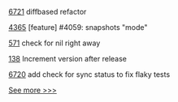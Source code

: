 
[6721](https://github.com/hyperledger/besu/pull/6721) diffbased refactor

[4365](https://github.com/hyperledger/iroha/pull/4365) [feature] #4059: snapshots "mode"

[571](https://github.com/hyperledger-labs/fabric-token-sdk/pull/571) check for nil right away

[138](https://github.com/hyperledger-labs/hlf-connector/pull/138) Increment version after release

[6720](https://github.com/hyperledger/besu/pull/6720) add check for sync status to fix flaky tests


[See more >>>](https://start-here.hyperledger.org/pull-requests)
